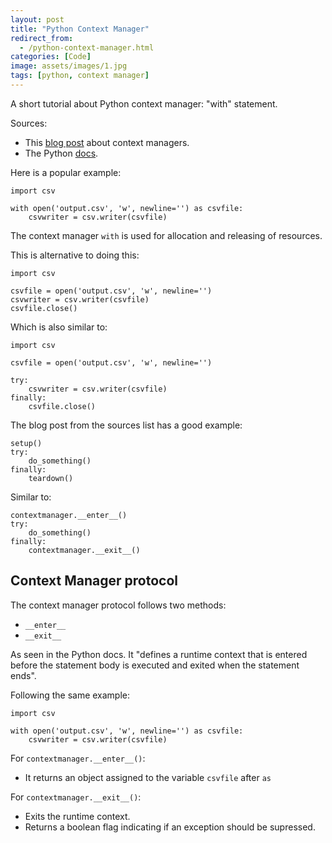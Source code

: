 ```yaml
---
layout: post
title: "Python Context Manager"
redirect_from:
  - /python-context-manager.html
categories: [Code]
image: assets/images/1.jpg
tags: [python, context manager]
---
```


A short tutorial about Python context manager: "with" statement.

Sources:

* This <a href="http://arnavk.com/posts/python-context-managers/" target="_blank">blog post</a> about context managers.
* The Python <a href="https://docs.python.org/3/library/stdtypes.html#typecontextmanager" target="_blank">docs</a>.

Here is a popular example:

    import csv

    with open('output.csv', 'w', newline='') as csvfile:
        csvwriter = csv.writer(csvfile)

The context manager `with` is used for allocation and releasing of resources.

This is alternative to doing this:

    import csv

    csvfile = open('output.csv', 'w', newline='')
    csvwriter = csv.writer(csvfile)
    csvfile.close()

Which is also similar to:

    import csv

    csvfile = open('output.csv', 'w', newline='')
    
    try:
        csvwriter = csv.writer(csvfile)
    finally:
        csvfile.close()

The blog post from the sources list has a good example:

    setup()
    try:
        do_something()
    finally:
        teardown()

Similar to:

    contextmanager.__enter__()
    try:
        do_something()
    finally:
        contextmanager.__exit__()

## Context Manager protocol

The context manager protocol follows two methods:

* `__enter__`
* `__exit__`

As seen in the Python docs. It "defines a runtime context that is entered before the statement body is executed and exited when the statement ends".

Following the same example:

    import csv

    with open('output.csv', 'w', newline='') as csvfile:
        csvwriter = csv.writer(csvfile)

For `contextmanager.__enter__()`:

* It returns an object assigned to the variable `csvfile` after `as`

For `contextmanager.__exit__()`:

* Exits the runtime context.
* Returns a boolean flag indicating if an exception should be supressed.
